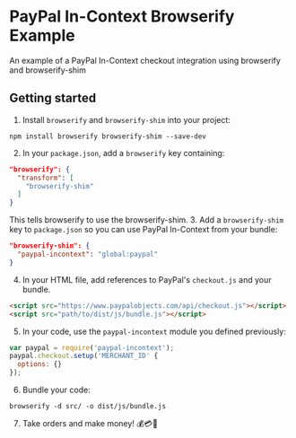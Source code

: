 # PayPal In-Context Browserify Example
An example of a PayPal In-Context checkout integration using browserify and browserify-shim

## Getting started

1. Install `browserify` and `browserify-shim` into your project:
  
  ```
  npm install browserify browserify-shim --save-dev
  ```
  
2. In your `package.json`, add a `browserify` key containing:
  
  ```json
  "browserify": {
    "transform": [
      "browserify-shim"
    ]
  }
  ```
  
  This tells browserify to use the browserify-shim.
3. Add a `browserify-shim` key to `package.json` so you can use PayPal In-Context from your bundle:
 
  ```json
  "browserify-shim": {
    "paypal-incontext": "global:paypal"
  }
  ```
  
4. In your HTML file, add references to PayPal's `checkout.js` and your bundle.
  
  ```html
  <script src="https://www.paypalobjects.com/api/checkout.js"></script>
  <script src="path/to/dist/js/bundle.js"></script>
  ```
  
5. In your code, use the `paypal-incontext` module you defined previously:
  
  ```javascript
  var paypal = require('paypal-incontext');
  paypal.checkout.setup('MERCHANT_ID' {
    options: {}
  });
  ```
  
6. Bundle your code:
  
  ```
  browserify -d src/ -o dist/js/bundle.js
  ```
7. Take orders and make money! 💰💳💸
